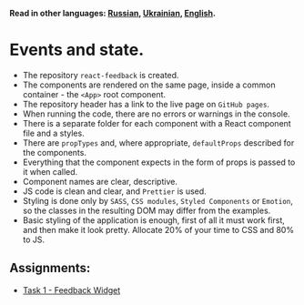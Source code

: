 **Read in other languages: [Russian](README.md), [Ukrainian](README.ua.md),
[English](README.en.md).**

# Events and state.

- The repository `react-feedback` is created.
- The components are rendered on the same page, inside a common container - the
  `<App>` root component.
- The repository header has a link to the live page on `GitHub pages`.
- When running the code, there are no errors or warnings in the console.
- There is a separate folder for each component with a React component file and
  a styles.
- There are `propTypes` and, where appropriate, `defaultProps` described for the
  components.
- Everything that the component expects in the form of props is passed to it
  when called.
- Component names are clear, descriptive.
- JS code is clean and clear, and `Prettier` is used.
- Styling is done only by `SASS`, `CSS modules`, `Styled Components` or
  `Emotion`, so the classes in the resulting DOM may differ from the examples.
- Basic styling of the application is enough, first of all it must work first,
  and then make it look pretty. Allocate 20% of your time to CSS and 80% to JS.

## Assignments:

- [Task 1 - Feedback Widget](assets/feedback/README.en.md)
